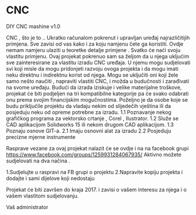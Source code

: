 # CNC
DIY CNC mashine v1.0

CNC , što je to .. Ukratko računalom pokrenut i upravljan uređaj najrazličitijih primjena. 
Sve zavisi od vas kako i za koju namjenu čete ga koristiti. Ovdje nemam namjeru ulaziti u teoretke detalje primjene . 
Svatko će naći svoju vlastitu primjenu.
Ovaj projekat pokrenuo sam sa željom da u njega ukljućim sve zainteresirane za vlastitu izradu CNC uređaja. 
U njemu mogu sudjelovati svi koji misle da mogu pridonjeti razvoju ovoga projekta i da mogu imati neku direktnu i indirektnu korist od njega. 
Mogu se uključiti oni koji žele samo nešto naučiti , napraviti vlastiti CNC, i možda u budučnosti i zarađivati na svome uređaju. 
Budući da izrada iziskuje i velike materijalne troškove, projekat će biti podjeljen na tri kompatibilne kategorije pa će svako odabrati onu prema svojim financijskim mogučnostima.
Poželjno je da osobe koje se budu priključile projektu da vladaju nekim od slijedečih vještina ili da posjeduju neku od opreme potrebne za izradu.
1.1 Poznavanje nekog grafičkog programa za vektorsko crtanje , Corel , Ilustrator. 
1.2 Služe se CAD aplikacijom Solidworks 15 ili nekom drugom CAD aplikacijom.
1.3 Poznaju osnove GIT-a.
2.1 Imaju osnovni alat za izradu 2.2 Posjeduju precizne mjerne instrumente

Rasprave vezane za ovaj projekat nalazit će se ovdje i na na facebook grupi https://www.facebook.com/groups/1259931284067935/ 
Aktivno možete sudjelovati na dva načina . 

1.Sudjelujte u raspravi na FB grupi o projektu
2.Napravite kopiju projekta i dodajte i sami dijelove koji nedostaju 

Projekat će biti završen do kraja 2017. i zavisi o vašem interesu za njega i o vašem vlastitom sudjelovanju.

Vaš administrator
